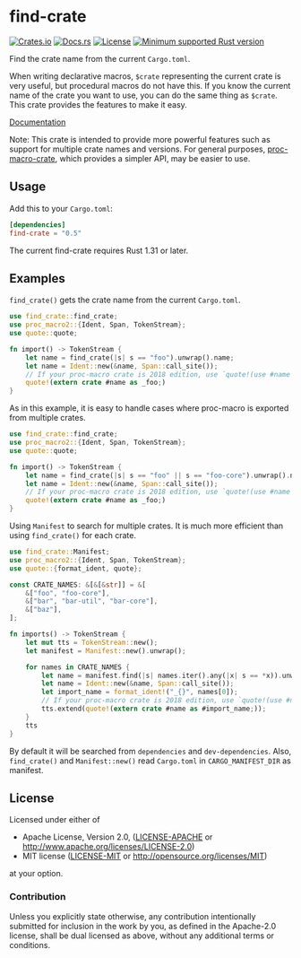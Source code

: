 # find-crate

[![Crates.io][crates-version-badge]][crates-url]
[![Docs.rs][docs-badge]][docs-url]
[![License][crates-license-badge]][crates-url]
[![Minimum supported Rust version][rustc-badge]][rustc-url]

[crates-version-badge]: https://img.shields.io/crates/v/find-crate.svg
[crates-license-badge]: https://img.shields.io/crates/l/find-crate.svg
[crates-badge]: https://img.shields.io/crates/v/find-crate.svg
[crates-url]: https://crates.io/crates/find-crate/
[docs-badge]: https://docs.rs/find-crate/badge.svg
[docs-url]: https://docs.rs/find-crate/
[rustc-badge]: https://img.shields.io/badge/rustc-1.31+-lightgray.svg
[rustc-url]: https://blog.rust-lang.org/2018/12/06/Rust-1.31-and-rust-2018.html

Find the crate name from the current `Cargo.toml`.

When writing declarative macros, `$crate` representing the current crate is
very useful, but procedural macros do not have this. If you know the current
name of the crate you want to use, you can do the same thing as `$crate`.
This crate provides the features to make it easy.

[Documentation][docs-url]

Note: This crate is intended to provide more powerful features such as support for multiple crate names and versions. For general purposes, [proc-macro-crate], which provides a simpler API, may be easier to use.

[proc-macro-crate]: https://github.com/bkchr/proc-macro-crate

## Usage

Add this to your `Cargo.toml`:

```toml
[dependencies]
find-crate = "0.5"
```

The current find-crate requires Rust 1.31 or later.

## Examples

`find_crate()` gets the crate name from the current `Cargo.toml`.

```rust
use find_crate::find_crate;
use proc_macro2::{Ident, Span, TokenStream};
use quote::quote;

fn import() -> TokenStream {
    let name = find_crate(|s| s == "foo").unwrap().name;
    let name = Ident::new(&name, Span::call_site());
    // If your proc-macro crate is 2018 edition, use `quote!(use #name as _foo;)` instead.
    quote!(extern crate #name as _foo;)
}
```

As in this example, it is easy to handle cases where proc-macro is exported from multiple crates.

```rust
use find_crate::find_crate;
use proc_macro2::{Ident, Span, TokenStream};
use quote::quote;

fn import() -> TokenStream {
    let name = find_crate(|s| s == "foo" || s == "foo-core").unwrap().name;
    let name = Ident::new(&name, Span::call_site());
    // If your proc-macro crate is 2018 edition, use `quote!(use #name as _foo;)` instead.
    quote!(extern crate #name as _foo;)
}
```

Using `Manifest` to search for multiple crates. It is much more efficient than using `find_crate()` for each crate.

```rust
use find_crate::Manifest;
use proc_macro2::{Ident, Span, TokenStream};
use quote::{format_ident, quote};

const CRATE_NAMES: &[&[&str]] = &[
    &["foo", "foo-core"],
    &["bar", "bar-util", "bar-core"],
    &["baz"],
];

fn imports() -> TokenStream {
    let mut tts = TokenStream::new();
    let manifest = Manifest::new().unwrap();

    for names in CRATE_NAMES {
        let name = manifest.find(|s| names.iter().any(|x| s == *x)).unwrap().name;
        let name = Ident::new(&name, Span::call_site());
        let import_name = format_ident!("_{}", names[0]);
        // If your proc-macro crate is 2018 edition, use `quote!(use #name as #import_name;)` instead.
        tts.extend(quote!(extern crate #name as #import_name;));
    }
    tts
}
```

By default it will be searched from `dependencies` and `dev-dependencies`.
Also, `find_crate()` and `Manifest::new()` read `Cargo.toml` in `CARGO_MANIFEST_DIR` as manifest.

## License

Licensed under either of

* Apache License, Version 2.0, ([LICENSE-APACHE](LICENSE-APACHE) or <http://www.apache.org/licenses/LICENSE-2.0>)
* MIT license ([LICENSE-MIT](LICENSE-MIT) or <http://opensource.org/licenses/MIT>)

at your option.

### Contribution

Unless you explicitly state otherwise, any contribution intentionally submitted for inclusion in the work by you, as defined in the Apache-2.0 license, shall be dual licensed as above, without any additional terms or conditions.

